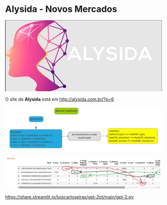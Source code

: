# Alysida - Novos Mercados

![Alysyda](alysida.jpg)

O site de **Alysida** está em http://alysida.com.br/?p=6

![novosmercados2](novosmercados2.jpg)

![novosmercados](novosmercados.jpg)

https://share.streamlit.io/luiscarloseiras/gpt-2pt/main/gpt-2.py
